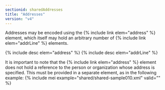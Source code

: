 ```yaml
---
sectionid: sharedAddresses
title: "Addresses"
version: "v4"
---
```


Addresses may be encoded using the {% include link elem="address" %} element, which itself may hold an arbitrary number of {% include link elem="addrLine" %} elements.

{% include desc elem="address" %}
{% include desc elem="addrLine" %}

It is important to note that the {% include link elem="address" %} element does not hold a reference to the person or organization whose address is specified. This must be provided in a separate element, as in the following example:
{% include mei example="shared/shared-sample010.xml" valid="" %}
